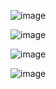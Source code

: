 ![image](https://github.com/user-attachments/assets/c39154b9-57f7-4e62-a5fe-6f69538c8e6f)

![image](https://github.com/user-attachments/assets/10590fa2-1e7c-414b-ade4-6d1b023e1cb3)

![image](https://github.com/user-attachments/assets/354920ea-20a0-431d-bd9d-f8c33f4a5c32)

![image](https://github.com/user-attachments/assets/ef6b65e6-0d2e-4560-a923-2489da4af835)


